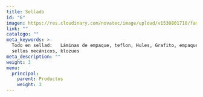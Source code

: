 ```yaml
---
title: Sellado
id: "6"
imagen: https://res.cloudinary.com/novatec/image/upload/v1530801710/familias/38567804fbfc7ebebd2acd318bde2d55-sellado.jpg
link: ""
catalogo: ""
meta_keywords: >-
  Todo en sellad:   Láminas de empaque, teflon, Hules, Grafito, empaquetadura,
  sellos mecánicos, klozues
meta_description: ""
weight: 3
menu:
  principal:
    parent: Productos
    weight: 3
---
```

